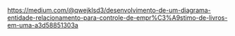 https://medium.com/@qwejklsd3/desenvolvimento-de-um-diagrama-entidade-relacionamento-para-controle-de-empr%C3%A9stimo-de-livros-em-uma-a3d58851303a
